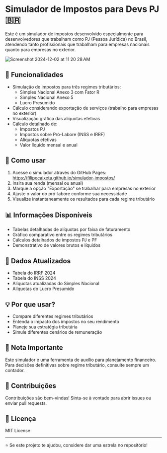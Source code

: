 # Simulador de Impostos para Devs PJ 🇧🇷

Este é um simulador de impostos desenvolvido especialmente para desenvolvedores que trabalham como PJ (Pessoa Jurídica) no Brasil, atendendo tanto profissionais que trabalham para empresas nacionais quanto para empresas no exterior.

![Screenshot 2024-12-02 at 11 20 28 AM](https://github.com/user-attachments/assets/c15358a0-c781-47d7-a6d9-a1459157d272)

## 🎯 Funcionalidades

- Simulação de impostos para três regimes tributários:
  - Simples Nacional Anexo 3 com Fator R
  - Simples Nacional Anexo 5
  - Lucro Presumido
- Cálculo considerando exportação de serviços (trabalho para empresas no exterior)
- Visualização gráfica das alíquotas efetivas
- Cálculo detalhado de:
  - Impostos PJ
  - Impostos sobre Pró-Labore (INSS e IRRF)
  - Alíquotas efetivas
  - Valor líquido mensal e anual

## 🚀 Como usar

1. Acesse o simulador através do GitHub Pages: https://filipecaixeta.github.io/simulador-impostos/
2. Insira sua renda (mensal ou anual)
3. Marque a opção "Exportação" se trabalhar para empresas no exterior
4. Ajuste o valor do pró-labore conforme sua necessidade
5. Visualize instantaneamente os resultados para cada regime tributário

## 📊 Informações Disponíveis

- Tabelas detalhadas de alíquotas por faixa de faturamento
- Gráfico comparativo entre os regimes tributários
- Cálculos detalhados de impostos PJ e PF
- Demonstrativo de valores brutos e líquidos

## 🔄 Dados Atualizados

- Tabela do IRRF 2024
- Tabela do INSS 2024
- Alíquotas atualizadas do Simples Nacional
- Alíquotas do Lucro Presumido

## 💡 Por que usar?

- Compare diferentes regimes tributários
- Entenda o impacto dos impostos no seu rendimento
- Planeje sua estratégia tributária
- Simule diferentes cenários de remuneração


## 📝 Nota Importante

Este simulador é uma ferramenta de auxílio para planejamento financeiro. Para decisões definitivas sobre regime tributário, consulte sempre um contador.

## 🤝 Contribuições

Contribuições são bem-vindas! Sinta-se à vontade para abrir issues ou enviar pull requests.

## 📜 Licença

MIT License

---

⭐ Se este projeto te ajudou, considere dar uma estrela no repositório!
